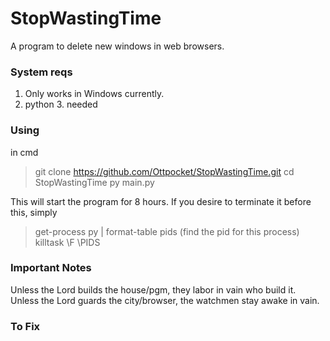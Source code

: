 # StopWastingTime
A program to delete new windows in web browsers.  

### System reqs 
1. Only works in Windows currently.
2. python 3. needed

### Using
in cmd
> git clone https://github.com/Ottpocket/StopWastingTime.git
> cd StopWastingTime
> py main.py

This will start the program for 8 hours.  If you desire to terminate it before this, simply
> get-process py | format-table pids
(find the pid for this process)
> killtask \F \PIDS <pid for this task>

### Important Notes
Unless the Lord builds the house/pgm, they labor in vain who build it.
Unless the Lord guards the city/browser, the watchmen stay awake in vain.

### To Fix
